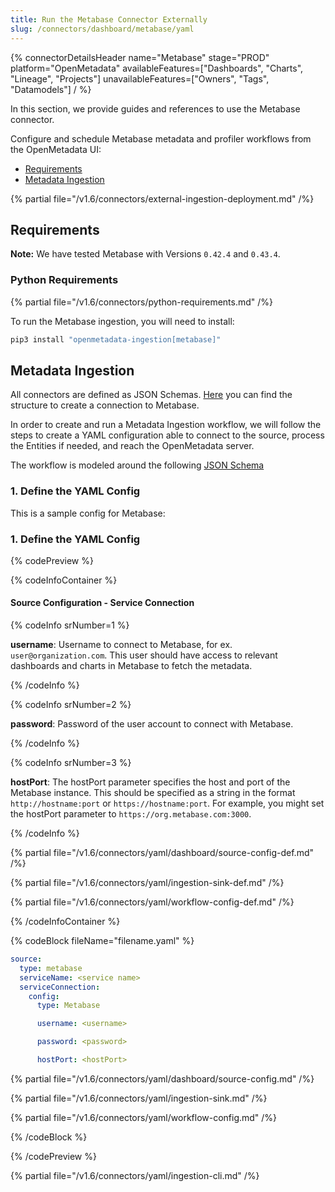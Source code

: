 ```yaml
---
title: Run the Metabase Connector Externally
slug: /connectors/dashboard/metabase/yaml
---
```


{% connectorDetailsHeader
  name="Metabase"
  stage="PROD"
  platform="OpenMetadata"
  availableFeatures=["Dashboards", "Charts", "Lineage", "Projects"]
  unavailableFeatures=["Owners", "Tags", "Datamodels"]
/ %}

In this section, we provide guides and references to use the Metabase connector.

Configure and schedule Metabase metadata and profiler workflows from the OpenMetadata UI:

- [Requirements](#requirements)
- [Metadata Ingestion](#metadata-ingestion)

{% partial file="/v1.6/connectors/external-ingestion-deployment.md" /%}

## Requirements

**Note:** We have tested Metabase with Versions `0.42.4` and `0.43.4`.

### Python Requirements

{% partial file="/v1.6/connectors/python-requirements.md" /%}

To run the Metabase ingestion, you will need to install:

```bash
pip3 install "openmetadata-ingestion[metabase]"
```

## Metadata Ingestion

All connectors are defined as JSON Schemas.
[Here](https://github.com/open-metadata/OpenMetadata/blob/main/openmetadata-spec/src/main/resources/json/schema/entity/services/connections/dashboard/metabaseConnection.json)
you can find the structure to create a connection to Metabase.

In order to create and run a Metadata Ingestion workflow, we will follow
the steps to create a YAML configuration able to connect to the source,
process the Entities if needed, and reach the OpenMetadata server.

The workflow is modeled around the following
[JSON Schema](https://github.com/open-metadata/OpenMetadata/blob/main/openmetadata-spec/src/main/resources/json/schema/metadataIngestion/workflow.json)

### 1. Define the YAML Config

This is a sample config for Metabase:

### 1. Define the YAML Config

{% codePreview %}

{% codeInfoContainer %}

#### Source Configuration - Service Connection

{% codeInfo srNumber=1 %}

**username**: Username to connect to Metabase, for ex. `user@organization.com`. This user should have access to relevant dashboards and charts in Metabase to fetch the metadata.

{% /codeInfo %}

{% codeInfo srNumber=2 %}

**password**: Password of the user account to connect with Metabase.

{% /codeInfo %}

{% codeInfo srNumber=3 %}

**hostPort**: The hostPort parameter specifies the host and port of the Metabase instance. This should be specified as a string in the format `http://hostname:port` or `https://hostname:port`. For example, you might set the hostPort parameter to `https://org.metabase.com:3000`.

{% /codeInfo %}

{% partial file="/v1.6/connectors/yaml/dashboard/source-config-def.md" /%}

{% partial file="/v1.6/connectors/yaml/ingestion-sink-def.md" /%}

{% partial file="/v1.6/connectors/yaml/workflow-config-def.md" /%}


{% /codeInfoContainer %}

{% codeBlock fileName="filename.yaml" %}

```yaml {% isCodeBlock=true %}
source:
  type: metabase
  serviceName: <service name>
  serviceConnection:
    config:
      type: Metabase
```
```yaml {% srNumber=1 %}
      username: <username>
```
```yaml {% srNumber=2 %}
      password: <password>
```
```yaml {% srNumber=3 %}
      hostPort: <hostPort>
```

{% partial file="/v1.6/connectors/yaml/dashboard/source-config.md" /%}

{% partial file="/v1.6/connectors/yaml/ingestion-sink.md" /%}

{% partial file="/v1.6/connectors/yaml/workflow-config.md" /%}

{% /codeBlock %}

{% /codePreview %}

{% partial file="/v1.6/connectors/yaml/ingestion-cli.md" /%}
